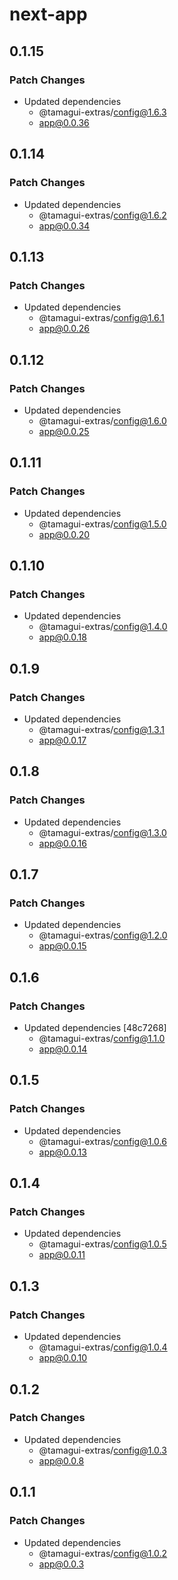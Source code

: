 # next-app

## 0.1.15

### Patch Changes

- Updated dependencies
  - @tamagui-extras/config@1.6.3
  - app@0.0.36

## 0.1.14

### Patch Changes

- Updated dependencies
  - @tamagui-extras/config@1.6.2
  - app@0.0.34

## 0.1.13

### Patch Changes

- Updated dependencies
  - @tamagui-extras/config@1.6.1
  - app@0.0.26

## 0.1.12

### Patch Changes

- Updated dependencies
  - @tamagui-extras/config@1.6.0
  - app@0.0.25

## 0.1.11

### Patch Changes

- Updated dependencies
  - @tamagui-extras/config@1.5.0
  - app@0.0.20

## 0.1.10

### Patch Changes

- Updated dependencies
  - @tamagui-extras/config@1.4.0
  - app@0.0.18

## 0.1.9

### Patch Changes

- Updated dependencies
  - @tamagui-extras/config@1.3.1
  - app@0.0.17

## 0.1.8

### Patch Changes

- Updated dependencies
  - @tamagui-extras/config@1.3.0
  - app@0.0.16

## 0.1.7

### Patch Changes

- Updated dependencies
  - @tamagui-extras/config@1.2.0
  - app@0.0.15

## 0.1.6

### Patch Changes

- Updated dependencies [48c7268]
  - @tamagui-extras/config@1.1.0
  - app@0.0.14

## 0.1.5

### Patch Changes

- Updated dependencies
  - @tamagui-extras/config@1.0.6
  - app@0.0.13

## 0.1.4

### Patch Changes

- Updated dependencies
  - @tamagui-extras/config@1.0.5
  - app@0.0.11

## 0.1.3

### Patch Changes

- Updated dependencies
  - @tamagui-extras/config@1.0.4
  - app@0.0.10

## 0.1.2

### Patch Changes

- Updated dependencies
  - @tamagui-extras/config@1.0.3
  - app@0.0.8

## 0.1.1

### Patch Changes

- Updated dependencies
  - @tamagui-extras/config@1.0.2
  - app@0.0.3
